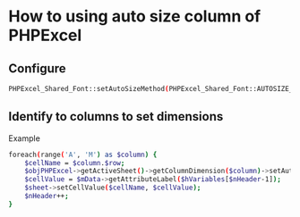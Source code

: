 # How to using auto size column of PHPExcel

## Configure

```bash
PHPExcel_Shared_Font::setAutoSizeMethod(PHPExcel_Shared_Font::AUTOSIZE_METHOD_EXACT);
```

## Identify to columns to set dimensions

Example

```bash
foreach(range('A', 'M') as $column) {
    $cellName = $column.$row;
    $objPHPExcel->getActiveSheet()->getColumnDimension($column)->setAutoSize(true);
    $cellValue = $mData->getAttributeLabel($hVariables[$nHeader-1]);
    $sheet->setCellValue($cellName, $cellValue);
    $nHeader++;
}
```